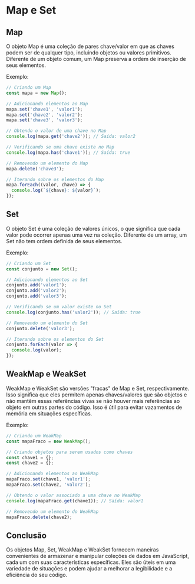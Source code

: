 # Map e Set

## Map

O objeto Map é uma coleção de pares chave/valor em que as chaves podem ser de qualquer tipo, incluindo objetos ou valores primitivos. Diferente de um objeto comum, um Map preserva a ordem de inserção de seus elementos.

Exemplo:

```js
// Criando um Map
const mapa = new Map();

// Adicionando elementos ao Map
mapa.set('chave1', 'valor1');
mapa.set('chave2', 'valor2');
mapa.set('chave3', 'valor3');

// Obtendo o valor de uma chave no Map
console.log(mapa.get('chave2')); // Saída: valor2

// Verificando se uma chave existe no Map
console.log(mapa.has('chave1')); // Saída: true

// Removendo um elemento do Map
mapa.delete('chave3');

// Iterando sobre os elementos do Map
mapa.forEach((valor, chave) => {
  console.log(`${chave}: ${valor}`);
});
```

## Set

O objeto Set é uma coleção de valores únicos, o que significa que cada valor pode ocorrer apenas uma vez na coleção. Diferente de um array, um Set não tem ordem definida de seus elementos.

Exemplo:

```js
// Criando um Set
const conjunto = new Set();

// Adicionando elementos ao Set
conjunto.add('valor1');
conjunto.add('valor2');
conjunto.add('valor3');

// Verificando se um valor existe no Set
console.log(conjunto.has('valor2')); // Saída: true

// Removendo um elemento do Set
conjunto.delete('valor3');

// Iterando sobre os elementos do Set
conjunto.forEach(valor => {
  console.log(valor);
});
```

## WeakMap e WeakSet

WeakMap e WeakSet são versões "fracas" de Map e Set, respectivamente. Isso significa que eles permitem apenas chaves/valores que são objetos e não mantêm essas referências vivas se não houver mais referências ao objeto em outras partes do código. Isso é útil para evitar vazamentos de memória em situações específicas.

Exemplo:

```js
// Criando um WeakMap
const mapaFraco = new WeakMap();

// Criando objetos para serem usados como chaves
const chave1 = {};
const chave2 = {};

// Adicionando elementos ao WeakMap
mapaFraco.set(chave1, 'valor1');
mapaFraco.set(chave2, 'valor2');

// Obtendo o valor associado a uma chave no WeakMap
console.log(mapaFraco.get(chave1)); // Saída: valor1

// Removendo um elemento do WeakMap
mapaFraco.delete(chave2);
```

## Conclusão 

Os objetos Map, Set, WeakMap e WeakSet fornecem maneiras convenientes de armazenar e manipular coleções de dados em JavaScript, cada um com suas características específicas. Eles são úteis em uma variedade de situações e podem ajudar a melhorar a legibilidade e a eficiência do seu código.